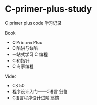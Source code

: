 # C-primer-plus-study

C primer plus code 学习记录

Book

- C Prinmer Plus
- C 陷阱与缺陷
- 一站式学习 C 编程
- C 和指针
- C 专家编程

Video

- CS 50
- 程序设计入门——C语言 翁恺
- C语言程序设计进阶 翁恺